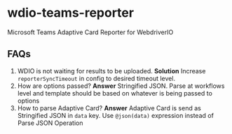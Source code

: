 # wdio-teams-reporter
Microsoft Teams Adaptive Card Reporter for WebdriverIO

## FAQs
1. WDIO is not waiting for results to be uploaded. <b>Solution</b> Increase `reporterSyncTimeout` in config to desired timeout level.
2. How are options passed? <b>Answer</b> Stringified JSON. Parse at workflows level and template should be based on whatever is being passed to options
3. How to parse Adaptive Card? <b>Answer</b> Adaptive Card is send as Stringified JSON in `data` key. Use `@json(data)` expression instead of Parse JSON Operation
